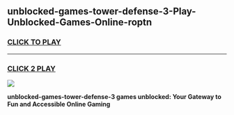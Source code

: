 
## unblocked-games-tower-defense-3-Play-Unblocked-Games-Online-roptn
<h3>
<a href="https://premium76.site?title=unblocked-games-tower-defense-3&ref=24A">CLICK TO PLAY</a></h3>
<hr>

<h3>
<a href="https://premium76.site?title=unblocked-games-tower-defense-3&ref=24A">CLICK 2 PLAY</a>
  
</h3>

<a href="https://premium76.site?title=unblocked-games-tower-defense-3&ref=24A"><img src="https://clearcache.store/games.png"></a>


**unblocked-games-tower-defense-3 games unblocked: Your Gateway to Fun and Accessible Online Gaming**
